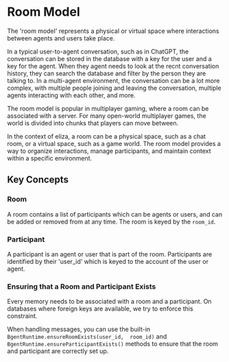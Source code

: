 # Room Model

The 'room model' represents a physical or virtual space where interactions between agents and users take place.

In a typical user-to-agent conversation, such as in ChatGPT, the conversation can be stored in the database with a key for the user and a key for the agent. When they agent needs to look at the recnt conversation history, they can search the database and filter by the person they are talking to. In a multi-agent environment, the conversation can be a lot more complex, with multiple people joining and leaving the conversation, multiple agents interacting with each other, and more.

The room model is popular in multiplayer gaming, where a room can be associated with a server. For many open-world multiplayer games, the world is divided into chunks that players can move between.

In the context of eliza, a room can be a physical space, such as a chat room, or a virtual space, such as a game world. The room model provides a way to organize interactions, manage participants, and maintain context within a specific environment.

## Key Concepts

### Room
A room contains a list of participants which can be agents or users, and can be added or removed from at any time. The room is keyed by the `room_id`.

### Participant
A participant is an agent or user that is part of the room. Participants are identified by their 'user_id' which is keyed to the account of the user or agent.

### Ensuring that a Room and Participant Exists
Every memory needs to be associated with a room and a participant. On databases where foreign keys are available, we try to enforce this constraint.

When handling messages, you can use the built-in `BgentRuntime.ensureRoomExists(user_id,  room_id)` and `BgentRuntime.ensureParticipantExists()` methods to ensure that the room and participant are correctly set up.